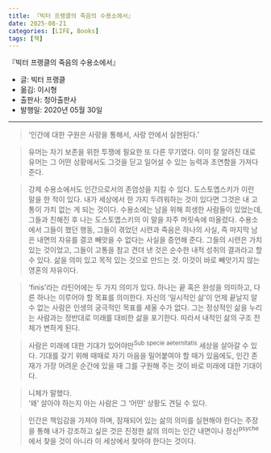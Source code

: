 ```yaml
---
title: 『빅터 프랭클의 죽음의 수용소에서』
date: 2025-08-21
categories: [LIFE, Books]
tags: [책]
---
```



『빅터 프랭클의 죽음의 수용소에서』
- 글: 빅터 프랭클
- 옮김: 이시형
- 출판사: 청아출판사
- 발행일: 2020년 05월 30일


---


> ‘인간에 대한 구원은 사랑을 통해서, 사랑 안에서 실현된다.’


> 유머는 자기 보존을 위한 투쟁에 필요한 또 다른 무기였다. 이미 잘 알려진 대로 유머는 그 어떤 상황에서도 그것을 딛고 일어설 수 있는 능력과 초연함을 가져다준다.


> 강제 수용소에서도 인간으로서의 존엄성을 지킬 수 있다. 도스토옙스키가 이런 말을 한 적이 있다. 내가 세상에서 한 가지 두려워하는 것이 있다면 그것은 내 고통이 가치 없는 게 되는 것이다. 수용소에는 남을 위해 희생한 사람들이 있었는데, 그들과 친해진 후 나는 도스토옙스키의 이 말을 자주 머릿속에 떠올렸다. 수용소에서 그들이 했던 행동, 그들이 겪었던 시련과 죽음은 하나의 사실, 즉 마지막 남은 내면의 자유를 결코 빼앗을 수 없다는 사실을 증언해 준다. 그들의 시련은 가치 있는 것이었고, 그들이 고통을 참고 견뎌 낸 것은 순수한 내적 성취의 결과라고 할 수 있다. 삶을 의미 있고 목적 있는 것으로 만드는 것. 이것이 바로 빼앗기지 않는 영혼의 자유이다.


> ‘finis’라는 라틴어에는 두 가지 의미가 있다. 하나는 끝 혹은 완성을 의미하고, 다른 하나는 이루어야 할 목표를 의미한다. 자신의 ‘일시적인 삶’이 언제 끝날지 알 수 없는 사람은 인생의 궁극적인 목표를 세울 수가 없다. 그는 정상적인 삶을 누리는 사람과는 정반대로 미래를 대비한 삶을 포기한다. 따라서 내적인 삶의 구조 전체가 변하게 된다.


> 사람은 미래에 대한 기대가 있어야만<sup>Sub specie aeternitatis</sup> 세상을 살아갈 수 있다. 기대를 갖기 위해 때때로 자기 마음을 밀어붙여야 할 때가 있음에도, 인간 존재가 가장 어려운 순간에 있을 때 그를 구원해 주는 것이 바로 미래에 대한 기대이다.


> 니체가 말했다.  
> ‘왜’ 살아야 하는지 아는 사람은 그 ‘어떤’ 상황도 견딜 수 있다.


> 인간은 책임감을 가져야 하며, 잠재되어 있는 삶의 의미를 실현해야 한다는 주장을 통해 내가 강조하고 싶은 것은 진정한 삶의 의미는 인간 내면이나 정신<sup>psyche</sup>에서 찾을 것이 아니라 이 세상에서 찾아야 한다는 것이다.